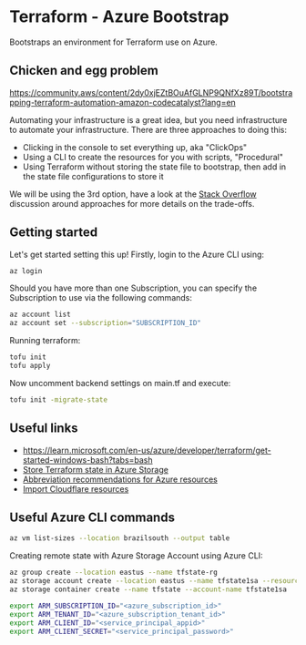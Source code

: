 # Terraform - Azure Bootstrap

Bootstraps an environment for Terraform use on Azure.

## Chicken and egg problem

https://community.aws/content/2dy0xjEZtBOuAfGLNP9QNfXz89T/bootstrapping-terraform-automation-amazon-codecatalyst?lang=en

Automating your infrastructure is a great idea, but you need infrastructure to automate your infrastructure. There are three approaches to doing this:

* Clicking in the console to set everything up, aka "ClickOps"
* Using a CLI to create the resources for you with scripts, "Procedural"
* Using Terraform without storing the state file to bootstrap, then add in the state file configurations to store it

We will be using the 3rd option, have a look at the [Stack Overflow](https://stackoverflow.com/questions/47913041/initial-setup-of-terraform-backend-using-terraform/) discussion around approaches for more details on the trade-offs.


## Getting started

Let's get started setting this up! Firstly, login to the Azure CLI using:

```sh
az login
```

Should you have more than one Subscription, you can specify the Subscription to use via the following commands:

```sh
az account list
az account set --subscription="SUBSCRIPTION_ID"
```

Running terraform:

```sh
tofu init
tofu apply
```

Now uncomment backend settings on main.tf and execute:

```sh
tofu init -migrate-state
```

## Useful links

* https://learn.microsoft.com/en-us/azure/developer/terraform/get-started-windows-bash?tabs=bash
* [Store Terraform state in Azure Storage](https://learn.microsoft.com/en-us/azure/developer/terraform/store-state-in-azure-storage?tabs=terraform)
* [Abbreviation recommendations for Azure resources](https://learn.microsoft.com/en-us/azure/cloud-adoption-framework/ready/azure-best-practices/resource-abbreviations)
* [Import Cloudflare resources](https://developers.cloudflare.com/terraform/advanced-topics/import-cloudflare-resources)

## Useful Azure CLI commands

```sh
az vm list-sizes --location brazilsouth --output table
```

Creating remote state with Azure Storage Account using Azure CLI:

```sh
az group create --location eastus --name tfstate-rg
az storage account create --location eastus --name tfstate1sa --resource-group tfstate-rg --sku Standard_LRS
az storage container create --name tfstate --account-name tfstate1sa
```

```sh
export ARM_SUBSCRIPTION_ID="<azure_subscription_id>"
export ARM_TENANT_ID="<azure_subscription_tenant_id>"
export ARM_CLIENT_ID="<service_principal_appid>"
export ARM_CLIENT_SECRET="<service_principal_password>"
```
